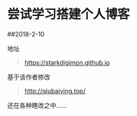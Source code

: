 # 尝试学习搭建个人博客



##2018-2-10

地址
>https://starkdigimon.github.io

基于该作者修改

>http://qiubaiying.top/

还在各种瞎改之中……
